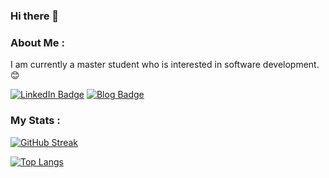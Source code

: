### Hi there 👋

### About Me :

I am currently a master student who is interested in software development. 😊

<div>
  <a href="https://www.linkedin.com/in/jingtian-zhang27/"><img src="https://img.shields.io/badge/LinkedIn-blue?logo=linkedin&logoColor=white" alt="LinkedIn Badge"></a>
  <a href="https://iris1e27.github.io/"><img src="https://img.shields.io/badge/Iris1e27-Blog-blue" alt="Blog Badge"></a>
  <img src="https://komarev.com/ghpvc/?username=Iris1e27&style=flat-square&color=blue" alt=""/>
</div>

### My Stats :
  
[![GitHub Streak](http://github-readme-streak-stats.herokuapp.com?user=Iris1e27)](https://git.io/streak-stats)

[![Top Langs](https://github-readme-stats.vercel.app/api/top-langs/?username=Iris1e27)](https://github.com/anuraghazra/github-readme-stats)


<!--
**Iris1e27/iris1e27** is a ✨ _special_ ✨ repository because its `README.md` (this file) appears on your GitHub profile.

Here are some ideas to get you started:

- 🔭 I’m currently working on ...
- 🌱 I’m currently learning ...
- 👯 I’m looking to collaborate on ...
- 🤔 I’m looking for help with ...
- 💬 Ask me about ...
- 📫 How to reach me: ...
- 😄 Pronouns: ...
- ⚡ Fun fact: ...
-->
